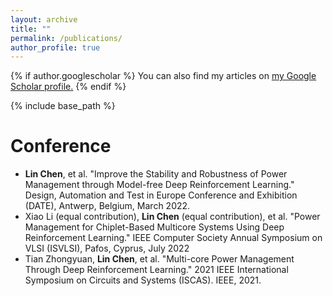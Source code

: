 ```yaml
---
layout: archive
title: ""
permalink: /publications/
author_profile: true
---
```


{% if author.googlescholar %}
  You can also find my articles on <u><a href="{{author.googlescholar}}">my Google Scholar profile</a>.</u>
{% endif %}

{% include base_path %}

<!-- {% for post in site.publications reversed %}
  {% include archive-single.html %}
{% endfor %}
 -->

Conference
======
* **Lin Chen**, et al. "Improve the Stability and Robustness of Power Management through Model-free Deep Reinforcement Learning." Design, Automation and Test in Europe Conference and Exhibition (DATE), Antwerp, Belgium, March 2022.
* Xiao Li (equal contribution), **Lin Chen** (equal contribution), et al. "Power Management for Chiplet-Based Multicore Systems Using Deep Reinforcement Learning." IEEE Computer Society Annual Symposium on VLSI (ISVLSI), Pafos, Cyprus, July 2022
* Tian Zhongyuan, **Lin Chen**, et al. "Multi-core Power Management Through Deep Reinforcement Learning." 2021 IEEE International Symposium on Circuits and Systems (ISCAS). IEEE, 2021.

